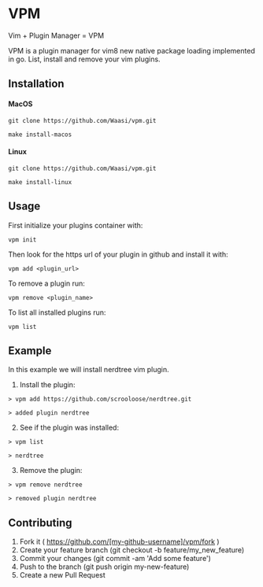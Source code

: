 # VPM

Vim + Plugin Manager = VPM

VPM is a plugin manager for vim8 new native package
loading implemented in go. List, install and remove
your vim plugins.

## Installation

#### MacOS

`git clone https://github.com/Waasi/vpm.git`

`make install-macos`

#### Linux

`git clone https://github.com/Waasi/vpm.git`

`make install-linux`

## Usage

First initialize your plugins container with:

`vpm init`

Then look for the https url of your
plugin in github and install it with:

`vpm add <plugin_url>`

To remove a plugin run:

`vpm remove <plugin_name>`

To list all installed plugins run:

`vpm list`

## Example

In this example we will install nerdtree vim plugin.

1. Install the plugin:

  `> vpm add https://github.com/scrooloose/nerdtree.git`

  `> added plugin nerdtree`

2. See if the plugin was installed:

  `> vpm list`

  `> nerdtree`

3. Remove the plugin:

  `> vpm remove nerdtree`

  `> removed plugin nerdtree`

## Contributing

1. Fork it ( https://github.com/[my-github-username]/vpm/fork )
2. Create your feature branch (git checkout -b feature/my_new_feature)
3. Commit your changes (git commit -am 'Add some feature')
4. Push to the branch (git push origin my-new-feature)
5. Create a new Pull Request
